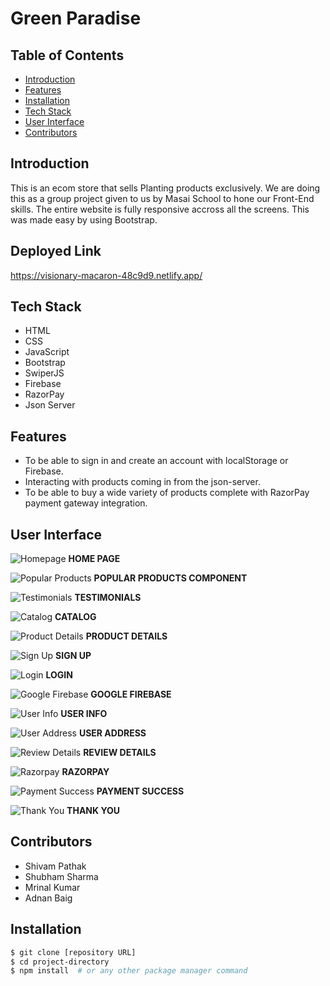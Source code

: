# Green Paradise

## Table of Contents

- [Introduction](#introduction)
- [Features](#features)
- [Installation](#installation)
- [Tech Stack](#tech-stack)
- [User Interface](#user-interface)
- [Contributors](#contributors)

## Introduction

This is an ecom store that sells Planting products exclusively. We are doing this as a group project given to us by Masai School to hone our Front-End skills.
The entire website is fully responsive accross all the screens. This was made easy by using Bootstrap. 

## Deployed Link

https://visionary-macaron-48c9d9.netlify.app/

## Tech Stack

- HTML
- CSS
- JavaScript
- Bootstrap
- SwiperJS
- Firebase
- RazorPay
- Json Server

## Features

- To be able to sign in and create an account with localStorage or Firebase.
- Interacting with products coming in from the json-server.
- To be able to buy a wide variety of products complete with RazorPay payment gateway integration.

## User Interface

![Homepage](https://github.com/CodnanBaig/joyful-ring-9720/assets/88790490/ee5fff3a-96a4-4716-bfaa-5dfd75a4204f)
**HOME PAGE**

![Popular Products](https://github.com/CodnanBaig/joyful-ring-9720/assets/88790490/6d34d928-4c44-430e-b101-44c395a6ab5b)
**POPULAR PRODUCTS COMPONENT**

![Testimonials](https://github.com/CodnanBaig/joyful-ring-9720/assets/88790490/31ac52bf-d403-47a5-91f9-0f8eef2f3fe0)
**TESTIMONIALS**

![Catalog](https://github.com/CodnanBaig/joyful-ring-9720/assets/88790490/c6067cda-59b5-46ac-a827-b4478caeed04)
**CATALOG**

![Product Details](https://github.com/CodnanBaig/joyful-ring-9720/assets/88790490/0168f80d-bd80-40ad-a38b-039344c8c1b1)
**PRODUCT DETAILS**

![Sign Up](https://github.com/CodnanBaig/joyful-ring-9720/assets/88790490/c51a7970-2ca9-4e44-bed8-6e3f1da1679e)
**SIGN UP**

![Login](https://github.com/CodnanBaig/joyful-ring-9720/assets/88790490/e6563d05-2914-4b0c-af4a-3b13dbc12f08)
**LOGIN**

![Google Firebase](https://github.com/CodnanBaig/joyful-ring-9720/assets/88790490/0d028d39-e839-4ba3-bea0-9dfa71d8e2dc)
**GOOGLE FIREBASE**

![User Info](https://github.com/CodnanBaig/joyful-ring-9720/assets/88790490/aeb494ac-4be6-48b2-9896-57b8faaa6950)
**USER INFO**

![User Address](https://github.com/CodnanBaig/joyful-ring-9720/assets/88790490/44ad30dc-92d3-4521-8386-0412e05c773c)
**USER ADDRESS**

![Review Details](https://github.com/CodnanBaig/joyful-ring-9720/assets/88790490/2e88d3e5-a378-458e-bbfd-1ceacb153a67)
**REVIEW DETAILS**

![Razorpay](https://github.com/CodnanBaig/joyful-ring-9720/assets/88790490/e9ea8052-5a9a-47b0-a411-767e03757f49)
**RAZORPAY**

![Payment Success](https://github.com/CodnanBaig/joyful-ring-9720/assets/88790490/3f723707-396c-4910-995f-9723419f67d4)
**PAYMENT SUCCESS**

![Thank You](https://github.com/CodnanBaig/joyful-ring-9720/assets/88790490/d817658e-cefc-4fca-9479-ec70c637c0dc)
**THANK YOU**

## Contributors

- Shivam Pathak
- Shubham Sharma
- Mrinal Kumar
- Adnan Baig

## Installation

```bash
$ git clone [repository URL]
$ cd project-directory
$ npm install  # or any other package manager command
